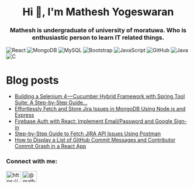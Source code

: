<h1 align="center">Hi 👋, I'm Mathesh Yogeswaran</h1>
<h3 align="center">Mathesh is undergraduate of university of moratuwa. Who is enthusiastic person to learn IT related things.</h3>
<!--
<img aligh="center" width="45%" src="https://github-readme-stats.vercel.app/api?username=matheshyogeswaran&show_icons=true&theme=radical" />
<img aligh="center" width="45%" src="https://github-readme-stats.vercel.app/api/top-langs/?username=matheshyogeswaran&layout=compact" /> -->

![React](https://img.shields.io/badge/react-%2320232a.svg?style=for-the-badge&logo=react&logoColor=%2361DAFB)
![MongoDB](https://img.shields.io/badge/MongoDB-%234ea94b.svg?style=for-the-badge&logo=mongodb&logoColor=white)
![MySQL](https://img.shields.io/badge/mysql-%2300f.svg?style=for-the-badge&logo=mysql&logoColor=white)
![Bootstrap](https://img.shields.io/badge/bootstrap-%23563D7C.svg?style=for-the-badge&logo=bootstrap&logoColor=white)
![JavaScript](https://img.shields.io/badge/javascript-%23323330.svg?style=for-the-badge&logo=javascript&logoColor=%23F7DF1E)
![GitHub](https://img.shields.io/badge/github-%23121011.svg?style=for-the-badge&logo=github&logoColor=white)
![Java](https://img.shields.io/badge/java-%23ED8B00.svg?style=for-the-badge&logo=java&logoColor=white)
![C](https://img.shields.io/badge/c-%2300599C.svg?style=for-the-badge&logo=c&logoColor=white)

# Blog posts
<!-- BLOG-POST-LIST:START -->
- [Building a Selenium 4 — Cucumber Hybrid Framework with Spring Tool Suite: A Step-by-Step Guide…](https://medium.com/@matheshyogeswaran/building-a-selenium-4-cucumber-hybrid-framework-with-spring-tool-suite-a-step-by-step-guide-a9d0b1afec4?source=rss-505ef1b70e94------2)
- [Effortlessly Fetch and Store Jira Issues in MongoDB Using Node.js and Express](https://medium.com/@matheshyogeswaran/effortlessly-fetch-and-store-jira-issues-in-mongodb-using-node-js-and-express-243cd45f063b?source=rss-505ef1b70e94------2)
- [Firebase Auth with React: Implement Email/Password and Google Sign-in](https://blog.bitsrc.io/firebase-authentication-with-react-for-beginners-implementing-email-password-and-google-sign-in-e62d9094e22?source=rss-505ef1b70e94------2)
- [Step-by-Step Guide to Fetch JIRA API Issues Using Postman](https://towardsdev.com/step-by-step-guide-to-fetch-jira-api-issues-using-postman-e96ba74fabc9?source=rss-505ef1b70e94------2)
- [How to Display a List of GitHub Commit Messages and Contributor Commit Graph in a React App](https://blog.bitsrc.io/how-to-display-a-list-of-github-commit-messages-and-contributor-commit-graph-in-a-react-app-92a78284447f?source=rss-505ef1b70e94------2)
<!-- BLOG-POST-LIST:END -->


<h3 align="left">Connect with me:</h3>
<p align="left">
<a href="https://www.linkedin.com/in/mathesh-yogeswaran-442733196/" target="blank"><img align="center" src="https://raw.githubusercontent.com/rahuldkjain/github-profile-readme-generator/master/src/images/icons/Social/linked-in-alt.svg" alt="https://www.linkedin.com/in/mathesh-yogeswaran-442733196/" height="30" width="40" /></a>
<a href="https://medium.com/@matheshyogeswaran" target="blank"><img align="center" src="https://raw.githubusercontent.com/rahuldkjain/github-profile-readme-generator/master/src/images/icons/Social/medium.svg" alt="@matheshyogeswaran" height="30" width="40" /></a>
</p>

